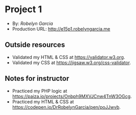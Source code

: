 # Project 1
+ By: *Robelyn Garcia*
+ Production URL: <http://e15p1.robelyngarcia.me>

## Outside resources
+ Validated my HTML & CSS at <https://validator.w3.org>.
+ Validated my CSS at <https://jigsaw.w3.org/css-validator>.

## Notes for instructor
+ Practiced my PHP logic at <https://paiza.io/projects/Onbph9MXVJCnw4TnW3OGcg>.
+ Practiced my HTML & CSS at <https://codepen.io/DrRobelynGarcia/pen/poJJwvb>.